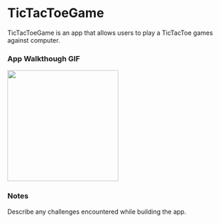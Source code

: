 # TicTacToeGame
TicTacToeGame is an app that allows users to play a TicTacToe games against computer.

### App Walkthough GIF


<img src="https://github.com/The-Yigit/TicTacToeGame/blob/master/tictactoeGIF.gif" width=250><br>

### Notes
Describe any challenges encountered while building the app.
